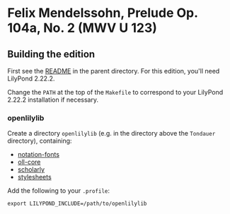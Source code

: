 # Felix Mendelssohn, Prelude Op. 104a, No. 2 (MWV U 123)

## Building the edition

First see the [README](../README.md) in the parent directory.
For this edition, you'll need LilyPond 2.22.2.

Change the `PATH` at the top of the `Makefile` to correspond to
your LilyPond 2.22.2 installation if necessary.

### openlilylib

Create a directory `openlilylib` (e.g. in the directory above the `Tondauer`
directory), containing:

- [notation-fonts](https://github.com/openlilylib/notation-fonts)
- [oll-core](https://github.com/openopenlilylib/lilylib/oll-core)
- [scholarly](https://github.com/openlilylib/scholarly)
- [stylesheets](https://github.com/openlilylib/stylesheets)

Add the following to your `.profile`:

```
export LILYPOND_INCLUDE=/path/to/openlilylib
```
